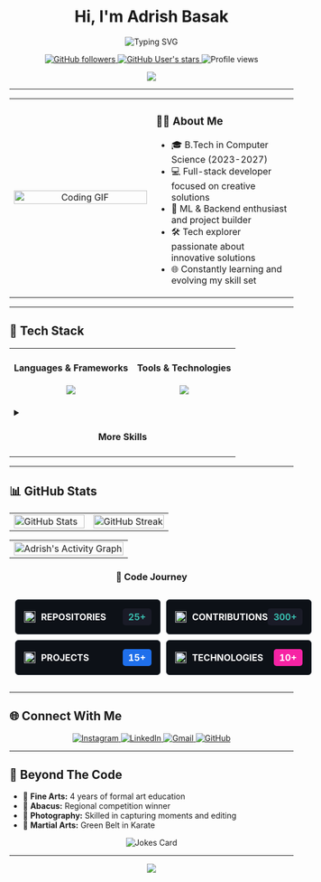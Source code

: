<!-- Profile Header -->
<h1 align="center">Hi, I'm Adrish Basak</h1>
<p align="center">
  <img src="https://readme-typing-svg.demolab.com?font=Fira+Code&duration=3000&pause=1000&color=F723A4&center=true&vCenter=true&multiline=true&width=435&height=60&lines=Full-stack+Developer;Machine+Learning+Enthusiast;Digital+Craftsman" alt="Typing SVG" />
</p>

<div align="center">
  <a href="https://github.com/bepoooe?tab=followers">
    <img src="https://img.shields.io/github/followers/bepoooe?style=for-the-badge&logo=github&labelColor=black&color=20A7EC" alt="GitHub followers" />
  </a>
  <a href="https://github.com/bepoooe?tab=repositories&sort=stargazers">
    <img src="https://img.shields.io/github/stars/bepoooe?style=for-the-badge&logo=github&labelColor=black&color=E3492B" alt="GitHub User's stars" />
  </a>
  <img src="https://komarev.com/ghpvc/?username=bepoooe&style=for-the-badge&color=blueviolet" alt="Profile views" />
</div>

<p align="center">
  <a href="https://www.buymeacoffee.com/adrishbasak"><img src="https://img.shields.io/badge/Buy%20Me%20a%20Coffee-ffdd00?style=for-the-badge&logo=buy-me-a-coffee&logoColor=black" /></a>
</p>

---

<div align="center">
  <table border="0">
    <tr>
      <td width="50%" align="center">
        <img align="center" alt="Coding GIF" src="https://media.tenor.com/UttC4AITYR4AAAAd/full-stack-developer.gif" width="100%"/>
      </td>
      <td width="50%">
        <h3>🧑‍💻 About Me</h3>
        <ul>
          <li>🎓 B.Tech in Computer Science (2023-2027)</li>
          <li>💻 Full-stack developer focused on creative solutions</li>
          <li>🚀 ML & Backend enthusiast and project builder</li>
          <li>🛠️ Tech explorer passionate about innovative solutions</li>
          <li>🌐 Constantly learning and evolving my skill set</li>
        </ul>
      </td>
    </tr>
  </table>
</div>

---

## 🚀 Tech Stack

<div align="center">
  <table border="0">
    <tr>
      <td>
        <h4 align="center">Languages & Frameworks</h4>
        <p align="center">
          <img src="https://skillicons.dev/icons?i=java,python,js,ts,react,nodejs,threejs,tailwind" />
        </p>
      </td>
      <td>
        <h4 align="center">Tools & Technologies</h4>
        <p align="center">
          <img src="https://skillicons.dev/icons?i=git,figma,vercel,vscode,github,html,css,firebase" />
        </p>
      </td>
    </tr>
    <tr>
      <td colspan="2">
        <details>
          <summary><h4 align="center">More Skills</h4></summary>
          <p align="center">
            <img src="https://img.shields.io/badge/Figma-F24E1E?style=for-the-badge&logo=figma&logoColor=white"/>
            <img src="https://img.shields.io/badge/Git-F05032?style=for-the-badge&logo=git&logoColor=white"/>
            <img src="https://img.shields.io/badge/Vercel-000000?style=for-the-badge&logo=vercel&logoColor=white"/>
            <img src="https://img.shields.io/badge/Adobe%20Lightroom-31A8FF?style=for-the-badge&logo=Adobe%20Lightroom&logoColor=white"/>
            <img src="https://img.shields.io/badge/Canva-%2300C4CC.svg?&style=for-the-badge&logo=Canva&logoColor=white"/>
            <img src="https://img.shields.io/badge/SQL-4479A1?style=for-the-badge&logo=postgresql&logoColor=white"/>
          </p>
        </details>
      </td>
    </tr>
  </table>
</div>

---

## 📊 GitHub Stats

<div align="center">
  <table border="0" cellspacing="0" cellpadding="0">
    <tr>
      <td width="50%">
        <img width="100%" src="https://github-readme-stats-sigma-five.vercel.app/api?username=bepoooe&show_icons=true&theme=tokyonight&include_all_commits=true&count_private=true&border_radius=10&hide_border=true&cache_seconds=1800" alt="GitHub Stats"/>
      </td>
      <td width="50%">
        <img width="100%" src="https://github-readme-streak-stats.herokuapp.com/?user=bepoooe&theme=tokyonight&hide_border=true&border_radius=10" alt="GitHub Streak"/>
      </td>
    </tr>
  </table>
  
  <!-- Activity Graph Section -->
  <table border="0" cellspacing="0" cellpadding="0" width="100%">
    <tr>
      <td align="center">
        <img width="100%" src="https://github-readme-activity-graph.vercel.app/graph?username=bepoooe&theme=tokyo-night&hide_border=true&bg_color=1a1b27&color=628fda&line=38bdae&point=38bdae&area=true&radius=10" alt="Adrish's Activity Graph"/>
      </td>
    </tr>
  </table>

  <!-- Styled Code Metrics - Modern Themed Boxes -->
  <h3 align="center">🚀 Code Journey</h3>
  
 <table border="0" cellspacing="0" cellpadding="0" style="width:800px; margin:20px auto; border-collapse:separate; border-spacing:10px;">
  <tr>
    <td style="width:50%; background-color:#0d1117; border-radius:6px; padding:15px; border:1px solid #30363d;">
      <div style="display:flex; align-items:center;">
        <img width="20" height="20" src="https://cdn.simpleicons.org/github/white" alt="Repositories" style="margin-right:10px;"/>
        <span style="font-weight:bold; color:white;">REPOSITORIES</span>
        <span style="margin-left:auto; background-color:#1a1b27; color:#38bdae; padding:5px 10px; border-radius:5px; font-weight:bold;">25+</span>
      </div>
    </td>
    <td style="width:50%; background-color:#0d1117; border-radius:6px; padding:15px; border:1px solid #30363d;">
      <div style="display:flex; align-items:center;">
        <img width="20" height="20" src="https://cdn.simpleicons.org/git/white" alt="Contributions" style="margin-right:10px;"/>
        <span style="font-weight:bold; color:white;">CONTRIBUTIONS</span>
        <span style="margin-left:auto; background-color:#1a1b27; color:#38bdae; padding:5px 10px; border-radius:5px; font-weight:bold;">300+</span>
      </div>
    </td>
  </tr>
  <tr>
    <td style="width:50%; background-color:#0d1117; border-radius:6px; padding:15px; border:1px solid #30363d;">
      <div style="display:flex; align-items:center;">
        <img width="20" height="20" src="https://cdn.simpleicons.org/codeberg/white" alt="Projects" style="margin-right:10px;"/>
        <span style="font-weight:bold; color:white;">PROJECTS</span>
        <span style="margin-left:auto; background-color:#1f6feb; color:white; padding:5px 10px; border-radius:5px; font-weight:bold;">15+</span>
      </div>
    </td>
    <td style="width:50%; background-color:#0d1117; border-radius:6px; padding:15px; border:1px solid #30363d;">
      <div style="display:flex; align-items:center;">
        <img width="20" height="20" src="https://cdn.simpleicons.org/codersrank/white" alt="Technologies" style="margin-right:10px;"/>
        <span style="font-weight:bold; color:white;">TECHNOLOGIES</span>
        <span style="margin-left:auto; background-color:#F723A4; color:white; padding:5px 10px; border-radius:5px; font-weight:bold;">10+</span>
      </div>
    </td>
  </tr>
</table>
  </div>
</div>

---

## 🌐 Connect With Me

<div align="center">
  <a href="https://www.instagram.com/bepoisdying/?hl=en">
    <img src="https://img.shields.io/badge/Instagram-E4405F?style=for-the-badge&logo=instagram&logoColor=white" alt="Instagram"/>
  </a>
  <a href="https://www.linkedin.com/in/adrish-basak-6a7030275/">
    <img src="https://img.shields.io/badge/LinkedIn-0077B5?style=for-the-badge&logo=linkedin&logoColor=white" alt="LinkedIn"/>
  </a>
  <a href="mailto:adrishbasak003@gmail.com">
    <img src="https://img.shields.io/badge/Gmail-D14836?style=for-the-badge&logo=gmail&logoColor=white" alt="Gmail"/>
  </a>
  <a href="https://github.com/bepoooe">
    <img src="https://img.shields.io/badge/GitHub-181717?style=for-the-badge&logo=github&logoColor=white" alt="GitHub"/>
  </a>
</div>

---

## 🎨 Beyond The Code

<ul>
  <li>🎵 <b>Fine Arts:</b> 4 years of formal art education</li>
  <li>🧮 <b>Abacus:</b> Regional competition winner</li>
  <li>📸 <b>Photography:</b> Skilled in capturing moments and editing</li>
  <li>🥋 <b>Martial Arts:</b> Green Belt in Karate</li>
</ul>

<div align="center">
  <img src="https://readme-jokes.vercel.app/api?theme=radical" alt="Jokes Card" />
</div>

---

<div align="center">
  <img src="https://capsule-render.vercel.app/api?type=waving&color=gradient&customColorList=12,14,30&height=120&section=footer&animation=twinkling&fontColor=FFFFFF"/>
</div>
